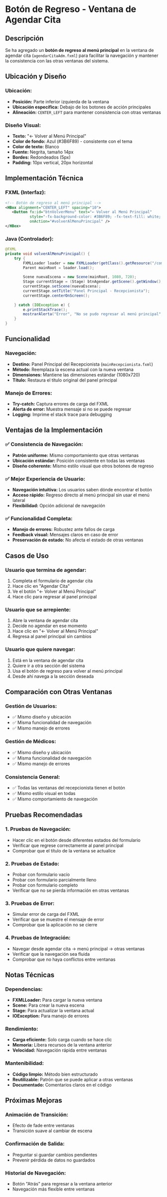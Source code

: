 # Botón de Regreso - Ventana de Agendar Cita

## Descripción
Se ha agregado un **botón de regreso al menú principal** en la ventana de agendar cita (`agendarCitaAdm.fxml`) para facilitar la navegación y mantener la consistencia con las otras ventanas del sistema.

## Ubicación y Diseño

### **Ubicación:**
- **Posición:** Parte inferior izquierda de la ventana
- **Ubicación específica:** Debajo de los botones de acción principales
- **Alineación:** `CENTER_LEFT` para mantener consistencia con otras ventanas

### **Diseño Visual:**
- **Texto:** "← Volver al Menú Principal"
- **Color de fondo:** Azul (#3B6F89) - consistente con el tema
- **Color de texto:** Blanco
- **Fuente:** Negrita, tamaño 14px
- **Bordes:** Redondeados (5px)
- **Padding:** 10px vertical, 20px horizontal

## Implementación Técnica

### **FXML (Interfaz):**
```xml
<!-- Botón de regreso al menú principal -->
<HBox alignment="CENTER_LEFT" spacing="10">
   <Button fx:id="btnVolverMenu" text="← Volver al Menú Principal" 
           style="-fx-background-color: #3B6F89; -fx-text-fill: white; -fx-font-weight: bold; -fx-font-size: 14; -fx-background-radius: 5; -fx-padding: 10 20;" 
           onAction="#volverAlMenuPrincipal" />
</HBox>
```

### **Java (Controlador):**
```java
@FXML
private void volverAlMenuPrincipal() {
    try {
        FXMLLoader loader = new FXMLLoader(getClass().getResource("/com/gestorcitasmedicas/mainRecepcionista.fxml"));
        Parent mainRoot = loader.load();
        
        Scene nuevaEscena = new Scene(mainRoot, 1080, 720);
        Stage currentStage = (Stage) btnAgendar.getScene().getWindow();
        currentStage.setScene(nuevaEscena);
        currentStage.setTitle("Panel Principal - Recepcionista");
        currentStage.centerOnScreen();
        
    } catch (IOException e) {
        e.printStackTrace();
        mostrarAlerta("Error", "No se pudo regresar al menú principal", Alert.AlertType.ERROR);
    }
}
```

## Funcionalidad

### **Navegación:**
- **Destino:** Panel Principal del Recepcionista (`mainRecepcionista.fxml`)
- **Método:** Reemplaza la escena actual con la nueva ventana
- **Dimensiones:** Mantiene las dimensiones estándar (1080x720)
- **Título:** Restaura el título original del panel principal

### **Manejo de Errores:**
- **Try-catch:** Captura errores de carga del FXML
- **Alerta de error:** Muestra mensaje si no se puede regresar
- **Logging:** Imprime el stack trace para debugging

## Ventajas de la Implementación

### ✅ **Consistencia de Navegación:**
- **Patrón uniforme:** Mismo comportamiento que otras ventanas
- **Ubicación estándar:** Posición consistente en todas las ventanas
- **Diseño coherente:** Mismo estilo visual que otros botones de regreso

### ✅ **Mejor Experiencia de Usuario:**
- **Navegación intuitiva:** Los usuarios saben dónde encontrar el botón
- **Acceso rápido:** Regreso directo al menú principal sin usar el menú lateral
- **Flexibilidad:** Opción adicional de navegación

### ✅ **Funcionalidad Completa:**
- **Manejo de errores:** Robustez ante fallos de carga
- **Feedback visual:** Mensajes claros en caso de error
- **Preservación de estado:** No afecta el estado de otras ventanas

## Casos de Uso

### **Usuario que termina de agendar:**
1. Completa el formulario de agendar cita
2. Hace clic en "Agendar Cita"
3. Ve el botón "← Volver al Menú Principal"
4. Hace clic para regresar al panel principal

### **Usuario que se arrepiente:**
1. Abre la ventana de agendar cita
2. Decide no agendar en ese momento
3. Hace clic en "← Volver al Menú Principal"
4. Regresa al panel principal sin cambios

### **Usuario que quiere navegar:**
1. Está en la ventana de agendar cita
2. Quiere ir a otra sección del sistema
3. Usa el botón de regreso para volver al menú principal
4. Desde ahí navega a la sección deseada

## Comparación con Otras Ventanas

### **Gestión de Usuarios:**
- ✅ Mismo diseño y ubicación
- ✅ Misma funcionalidad de navegación
- ✅ Mismo manejo de errores

### **Gestión de Médicos:**
- ✅ Mismo diseño y ubicación
- ✅ Misma funcionalidad de navegación
- ✅ Mismo manejo de errores

### **Consistencia General:**
- ✅ Todas las ventanas del recepcionista tienen el botón
- ✅ Mismo estilo visual en todas
- ✅ Mismo comportamiento de navegación

## Pruebas Recomendadas

### **1. Pruebas de Navegación:**
- Hacer clic en el botón desde diferentes estados del formulario
- Verificar que regrese correctamente al panel principal
- Comprobar que el título de la ventana se actualice

### **2. Pruebas de Estado:**
- Probar con formulario vacío
- Probar con formulario parcialmente lleno
- Probar con formulario completo
- Verificar que no se pierda información en otras ventanas

### **3. Pruebas de Error:**
- Simular error de carga del FXML
- Verificar que se muestre el mensaje de error
- Comprobar que la aplicación no se cierre

### **4. Pruebas de Integración:**
- Navegar desde agendar cita → menú principal → otras ventanas
- Verificar que la navegación sea fluida
- Comprobar que no haya conflictos entre ventanas

## Notas Técnicas

### **Dependencias:**
- **FXMLLoader:** Para cargar la nueva ventana
- **Scene:** Para crear la nueva escena
- **Stage:** Para actualizar la ventana actual
- **IOException:** Para manejo de errores

### **Rendimiento:**
- **Carga eficiente:** Solo carga cuando se hace clic
- **Memoria:** Libera recursos de la ventana anterior
- **Velocidad:** Navegación rápida entre ventanas

### **Mantenibilidad:**
- **Código limpio:** Método bien estructurado
- **Reutilizable:** Patrón que se puede aplicar a otras ventanas
- **Documentado:** Comentarios claros en el código

## Próximas Mejoras

### **Animación de Transición:**
- Efecto de fade entre ventanas
- Transición suave al cambiar de escena

### **Confirmación de Salida:**
- Preguntar si guardar cambios pendientes
- Prevenir pérdida de datos no guardados

### **Historial de Navegación:**
- Botón "Atrás" para regresar a la ventana anterior
- Navegación más flexible entre ventanas
